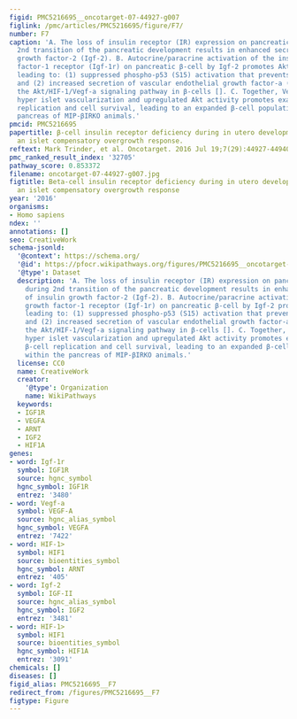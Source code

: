 ```yaml
---
figid: PMC5216695__oncotarget-07-44927-g007
figlink: /pmc/articles/PMC5216695/figure/F7/
number: F7
caption: 'A. The loss of insulin receptor (IR) expression on pancreatic β-cells during
  2nd transition of the pancreatic development results in enhanced secretion of insulin
  growth factor-2 (Igf-2). B. Autocrine/paracrine activation of the insulin growth
  factor-1 receptor (Igf-1r) on pancreatic β-cell by Igf-2 promotes Akt phosphorylation,
  leading to: (1) suppressed phospho-p53 (S15) activation that prevents β-cell apoptosis,
  and (2) increased secretion of vascular endothelial growth factor-a (Vegf-a) through
  the Akt/HIF-1/Vegf-a signaling pathway in β-cells []. C. Together, Vegf-a-mediated
  hyper islet vascularization and upregulated Akt activity promotes exaggerated β-cell
  replication and cell survival, leading to an expanded β-cell population within the
  pancreas of MIP-βIRKO animals.'
pmcid: PMC5216695
papertitle: β-cell insulin receptor deficiency during in utero development induces
  an islet compensatory overgrowth response.
reftext: Mark Trinder, et al. Oncotarget. 2016 Jul 19;7(29):44927-44940.
pmc_ranked_result_index: '32705'
pathway_score: 0.853372
filename: oncotarget-07-44927-g007.jpg
figtitle: Beta-cell insulin receptor deficiency during in utero development induces
  an islet compensatory overgrowth response
year: '2016'
organisms:
- Homo sapiens
ndex: ''
annotations: []
seo: CreativeWork
schema-jsonld:
  '@context': https://schema.org/
  '@id': https://pfocr.wikipathways.org/figures/PMC5216695__oncotarget-07-44927-g007.html
  '@type': Dataset
  description: 'A. The loss of insulin receptor (IR) expression on pancreatic β-cells
    during 2nd transition of the pancreatic development results in enhanced secretion
    of insulin growth factor-2 (Igf-2). B. Autocrine/paracrine activation of the insulin
    growth factor-1 receptor (Igf-1r) on pancreatic β-cell by Igf-2 promotes Akt phosphorylation,
    leading to: (1) suppressed phospho-p53 (S15) activation that prevents β-cell apoptosis,
    and (2) increased secretion of vascular endothelial growth factor-a (Vegf-a) through
    the Akt/HIF-1/Vegf-a signaling pathway in β-cells []. C. Together, Vegf-a-mediated
    hyper islet vascularization and upregulated Akt activity promotes exaggerated
    β-cell replication and cell survival, leading to an expanded β-cell population
    within the pancreas of MIP-βIRKO animals.'
  license: CC0
  name: CreativeWork
  creator:
    '@type': Organization
    name: WikiPathways
  keywords:
  - IGF1R
  - VEGFA
  - ARNT
  - IGF2
  - HIF1A
genes:
- word: Igf-1r
  symbol: IGF1R
  source: hgnc_symbol
  hgnc_symbol: IGF1R
  entrez: '3480'
- word: Vegf-a
  symbol: VEGF-A
  source: hgnc_alias_symbol
  hgnc_symbol: VEGFA
  entrez: '7422'
- word: HIF-1>
  symbol: HIF1
  source: bioentities_symbol
  hgnc_symbol: ARNT
  entrez: '405'
- word: Igf-2
  symbol: IGF-II
  source: hgnc_alias_symbol
  hgnc_symbol: IGF2
  entrez: '3481'
- word: HIF-1>
  symbol: HIF1
  source: bioentities_symbol
  hgnc_symbol: HIF1A
  entrez: '3091'
chemicals: []
diseases: []
figid_alias: PMC5216695__F7
redirect_from: /figures/PMC5216695__F7
figtype: Figure
---
```

